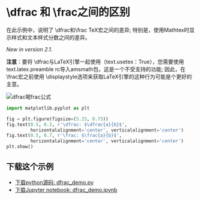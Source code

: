 # \dfrac 和 \frac之间的区别

在此示例中，说明了 \dfrac和\frac TeX宏之间的差异; 特别是，使用Mathtex时显示样式和文本样式分数之间的差异。

*New in version 2.1*.

**注意**：要将 \dfrac与LaTeX引擎一起使用（text.usetex：True），您需要使用text.latex.preamble rc导入amsmath包，这是一个不受支持的功能; 因此，在 \frac宏之前使用 \displaystyle选项来获取LaTeX引擎的这种行为可能是个更好的主意。

![dfrac喝frac公式](https://matplotlib.org/_images/sphx_glr_dfrac_demo_001.png)

```python
import matplotlib.pyplot as plt

fig = plt.figure(figsize=(5.25, 0.75))
fig.text(0.5, 0.3, r'\dfrac: $\dfrac{a}{b}$',
         horizontalalignment='center', verticalalignment='center')
fig.text(0.5, 0.7, r'\frac: $\frac{a}{b}$',
         horizontalalignment='center', verticalalignment='center')
plt.show()
```

## 下载这个示例
            
- [下载python源码: dfrac_demo.py](https://matplotlib.org/_downloads/dfrac_demo.py)
- [下载Jupyter notebook: dfrac_demo.ipynb](https://matplotlib.org/_downloads/dfrac_demo.ipynb)